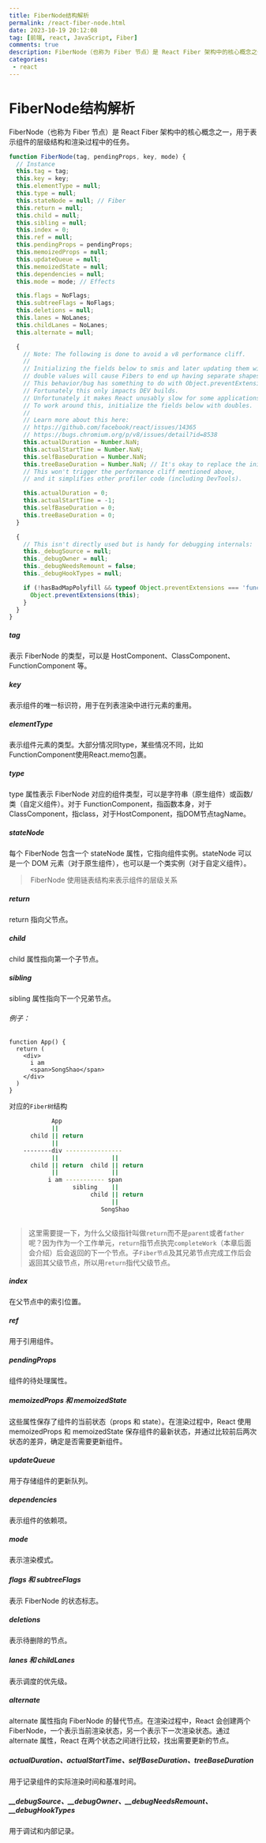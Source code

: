 ```yaml
---
title: FiberNode结构解析
permalink: /react-fiber-node.html
date: 2023-10-19 20:12:08
tag: [前端, react, JavaScript, Fiber]
comments: true
description: FiberNode（也称为 Fiber 节点）是 React Fiber 架构中的核心概念之一，用于表示组件的层级结构和渲染过程中的任务。
categories: 
 - react
---
```


# FiberNode结构解析

FiberNode（也称为 Fiber 节点）是 React Fiber 架构中的核心概念之一，用于表示组件的层级结构和渲染过程中的任务。
<!-- more -->


```javascript
function FiberNode(tag, pendingProps, key, mode) {
  // Instance
  this.tag = tag;
  this.key = key;
  this.elementType = null;
  this.type = null;
  this.stateNode = null; // Fiber
  this.return = null;
  this.child = null;
  this.sibling = null;
  this.index = 0;
  this.ref = null;
  this.pendingProps = pendingProps;
  this.memoizedProps = null;
  this.updateQueue = null;
  this.memoizedState = null;
  this.dependencies = null;
  this.mode = mode; // Effects

  this.flags = NoFlags;
  this.subtreeFlags = NoFlags;
  this.deletions = null;
  this.lanes = NoLanes;
  this.childLanes = NoLanes;
  this.alternate = null;

  {
    // Note: The following is done to avoid a v8 performance cliff.
    //
    // Initializing the fields below to smis and later updating them with
    // double values will cause Fibers to end up having separate shapes.
    // This behavior/bug has something to do with Object.preventExtension().
    // Fortunately this only impacts DEV builds.
    // Unfortunately it makes React unusably slow for some applications.
    // To work around this, initialize the fields below with doubles.
    //
    // Learn more about this here:
    // https://github.com/facebook/react/issues/14365
    // https://bugs.chromium.org/p/v8/issues/detail?id=8538
    this.actualDuration = Number.NaN;
    this.actualStartTime = Number.NaN;
    this.selfBaseDuration = Number.NaN;
    this.treeBaseDuration = Number.NaN; // It's okay to replace the initial doubles with smis after initialization.
    // This won't trigger the performance cliff mentioned above,
    // and it simplifies other profiler code (including DevTools).

    this.actualDuration = 0;
    this.actualStartTime = -1;
    this.selfBaseDuration = 0;
    this.treeBaseDuration = 0;
  }

  {
    // This isn't directly used but is handy for debugging internals:
    this._debugSource = null;
    this._debugOwner = null;
    this._debugNeedsRemount = false;
    this._debugHookTypes = null;

    if (!hasBadMapPolyfill && typeof Object.preventExtensions === 'function') {
      Object.preventExtensions(this);
    }
  }
}
```

#### 

##### tag

表示 FiberNode 的类型，可以是 HostComponent、ClassComponent、FunctionComponent 等。

##### key

表示组件的唯一标识符，用于在列表渲染中进行元素的重用。

##### elementType

表示组件元素的类型。大部分情况同type，某些情况不同，比如FunctionComponent使用React.memo包裹。

##### type

type 属性表示 FiberNode 对应的组件类型，可以是字符串（原生组件）或函数/类（自定义组件）。对于 FunctionComponent，指函数本身，对于ClassComponent，指class，对于HostComponent，指DOM节点tagName。

##### stateNode

每个 FiberNode 包含一个 stateNode 属性，它指向组件实例。stateNode 可以是一个 DOM 元素（对于原生组件），也可以是一个类实例（对于自定义组件）。



> ​	FiberNode 使用链表结构来表示组件的层级关系

##### return

return 指向父节点。

#####   child

  child 属性指向第一个子节点。

##### sibling

  sibling 属性指向下一个兄弟节点。

###### 例子：

```react
function App() {
  return (
    <div>
      i am
      <span>SongShao</span>
    </div>
  )
}

```

对应的`Fiber树`结构

```sh
		    App
		    ||
	  child || return
			||
    --------div ----------------
	        ||  			 ||
	  child || return  child || return 
            ||				 ||
           i am ----------- span
                  sibling    ||
              		   child || return
              		 	     ||
              		      SongShao
       
```

> 这里需要提一下，为什么父级指针叫做`return`而不是`parent`或者`father`呢？因为作为一个工作单元，`return`指节点执完`completeWork`（本章后面会介绍）后会返回的下一个节点。子`Fiber节点`及其兄弟节点完成工作后会返回其父级节点，所以用`return`指代父级节点。

##### index

在父节点中的索引位置。

##### ref

用于引用组件。

##### pendingProps

组件的待处理属性。

##### memoizedProps 和 memoizedState

这些属性保存了组件的当前状态（props 和 state）。在渲染过程中，React 使用 memoizedProps 和 memoizedState 保存组件的最新状态，并通过比较前后两次状态的差异，确定是否需要更新组件。

##### updateQueue

用于存储组件的更新队列。

##### dependencies

表示组件的依赖项。

##### mode

表示渲染模式。

##### flags 和 subtreeFlags

表示 FiberNode 的状态标志。

##### deletions

表示待删除的节点。

##### lanes 和 childLanes

表示调度的优先级。

##### alternate

alternate 属性指向 FiberNode 的替代节点。在渲染过程中，React 会创建两个 FiberNode，一个表示当前渲染状态，另一个表示下一次渲染状态。通过 alternate 属性，React 在两个状态之间进行比较，找出需要更新的节点。

##### actualDuration、actualStartTime、selfBaseDuration、treeBaseDuration

用于记录组件的实际渲染时间和基准时间。

##### __debugSource、__debugOwner、__debugNeedsRemount、__debugHookTypes

用于调试和内部记录。